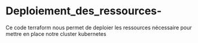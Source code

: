 # Deploiement_des_ressources-

Ce code terraform nous permet de deploier les ressources nécessaire pour mettre en place notre cluster kubernetes
